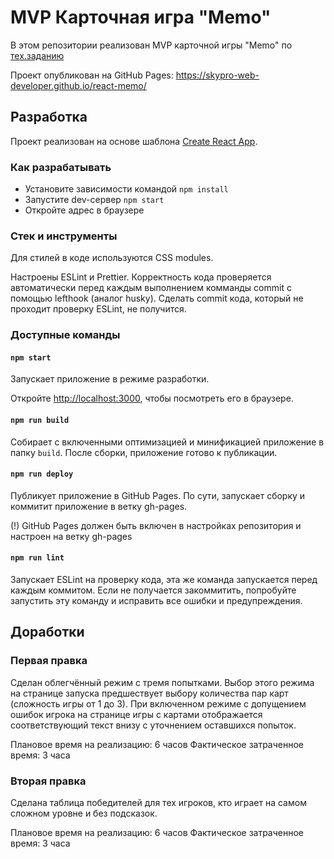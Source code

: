 # MVP Карточная игра "Memo"

В этом репозитории реализован MVP карточной игры "Memo" по [тех.заданию](./docs/mvp-spec.md)

Проект опубликован на GitHub Pages:
https://skypro-web-developer.github.io/react-memo/

## Разработка

Проект реализован на основе шаблона [Create React App](https://github.com/facebook/create-react-app).

### Как разрабатывать

- Установите зависимости командой `npm install`
- Запустите dev-сервер `npm start`
- Откройте адрес в браузере

### Стек и инструменты

Для стилей в коде используются CSS modules.

Настроены ESLint и Prettier. Корректность кода проверяется автоматически перед каждым выполнением комманды commit с помощью lefthook (аналог husky). Сделать commit кода, который не проходит проверку ESLint, не получится.

### Доступные команды

#### `npm start`

Запускает приложение в режиме разработки.

Откройте [http://localhost:3000](http://localhost:3000), чтобы посмотреть его в браузере.

#### `npm run build`

Собирает с включенными оптимизацией и минификацией приложение в папку `build`.
После сборки, приложение готово к публикации.

#### `npm run deploy`

Публикует приложение в GitHub Pages. По сути, запускает сборку и коммитит приложение в ветку gh-pages.

(!) GitHub Pages должен быть включен в настройках репозитория и настроен на ветку gh-pages

#### `npm run lint`

Запускает ESLint на проверку кода, эта же команда запускается перед каждым коммитом.
Если не получается закоммитить, попробуйте запустить эту команду и исправить все ошибки и предупреждения.

## Доработки

### Первая правка

Сделан облегчённый режим с тремя попытками. Выбор этого режима на странице запуска предшествует выбору количества пар карт (сложность игры от 1 до 3). При включенном режиме с допущением ошибок игрока на странице игры с картами отображается соответствующий текст внизу с уточнением оставшихся попыток.

Плановое время на реализацию: 6 часов
Фактическое затраченное время: 3 часа

### Вторая правка

Сделана таблица победителей для тех игроков, кто играет на самом сложном уровне и без подсказок.

Плановое время на реализацию: 6 часов
Фактическое затраченное время: 3 часа
